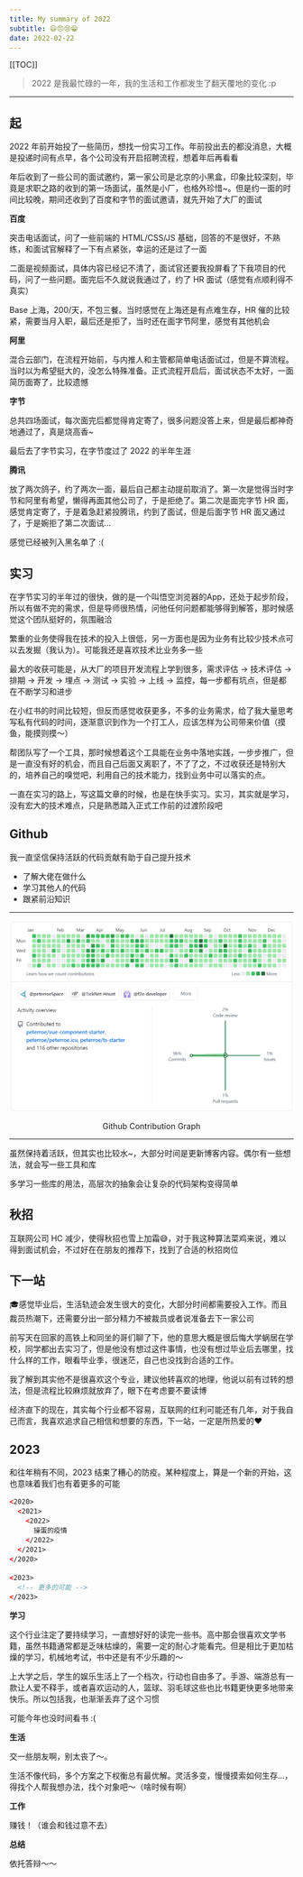 ```yaml
---
title: My summary of 2022
subtitle: 😃😠😢😁
date: 2022-02-22
---
```


[[TOC]]

> 2022 是我最忙碌的一年，我的生活和工作都发生了翻天覆地的变化 :p

---

## 起

2022 年前开始投了一些简历，想找一份实习工作。年前投出去的都没消息，大概是投递时间有点早，各个公司没有开启招聘流程，想着年后再看看

年后收到了一些公司的面试邀约，第一家公司是北京的小黑盒，印象比较深刻，毕竟是求职之路的收到的第一场面试，虽然是小厂，也格外珍惜~。但是约一面的时间比较晚，期间还收到了百度和字节的面试邀请，就先开始了大厂的面试

**百度**

突击电话面试，问了一些前端的 HTML/CSS/JS 基础，回答的不是很好，不熟练，和面试官解释了一下有点紧张，幸运的还是过了一面

二面是视频面试，具体内容已经记不清了，面试官还要我投屏看了下我项目的代码，问了一些问题。面完后不久就说我通过了，约了 HR 面试（感觉有点顺利得不真实）

Base 上海，200/天，不包三餐。当时感觉在上海还是有点难生存，HR 催的比较紧，需要当月入职，最后还是拒了，当时还在面字节阿里，感觉有其他机会

**阿里**

混合云部门，在流程开始前，与内推人和主管都简单电话面试过，但是不算流程。当时以为希望挺大的，没怎么特殊准备。正式流程开启后，面试状态不太好，一面简历面寄了，比较遗憾

**字节**

总共四场面试，每次面完后都觉得肯定寄了，很多问题没答上来，但是最后都神奇地通过了，真是烧高香~

最后去了字节实习，在字节度过了 2022 的半年生涯

**腾讯**

放了两次鸽子，约了两次一面，最后自己都主动提前取消了。第一次是觉得当时字节和阿里有希望，懒得再面其他公司了，于是拒绝了。第二次是面完字节 HR 面，感觉肯定寄了，于是着急赶紧投腾讯，约到了面试，但是后面字节 HR 面又通过了，于是婉拒了第二次面试...

感觉已经被列入黑名单了 :(

## 实习

在字节实习的半年过的很快，做的是一个叫悟空浏览器的App，还处于起步阶段，所以有做不完的需求，但是导师很热情，问他任何问题都能够得到解答，那时候感觉这个团队挺好的，氛围融洽

繁重的业务使得我在技术的投入上很低，另一方面也是因为业务有比较少技术点可以去发掘（我认为）。可能我还是喜欢技术比业务多一些

最大的收获可能是，从大厂的项目开发流程上学到很多，需求评估 -> 技术评估 -> 排期 -> 开发 -> 埋点 -> 测试 -> 实验 -> 上线 -> 监控，每一步都有坑点，但是都在不断学习和进步

在小红书的时间比较短，但反而感觉收获更多，不多的业务需求，给了我大量思考写私有代码的时间，逐渐意识到作为一个打工人，应该怎样为公司带来价值（摸鱼，能摸则摸～）

帮团队写了一个工具，那时候想着这个工具能在业务中落地实践，一步步推广，但是一直没有好的机会，而且自己后面又离职了，不了了之，不过收获还是特别大的，培养自己的嗅觉吧，利用自己的技术能力，找到业务中可以落实的点。

一直在实习的路上，写这篇文章的时候，也是在快手实习。实习，其实就是学习，没有宏大的技术难点，只是熟悉踏入正式工作前的过渡阶段吧

## Github

我一直坚信保持活跃的代码贡献有助于自己提升技术

* 了解大佬在做什么
* 学习其他人的代码
* 跟紧前沿知识

---

![img](https://raw.githubusercontent.com/peterroe/static-img/master/20230110000901.png)

<p align="center">
  <uil-github-alt display="inline" mr-1/>
  Github <span text-green-600>Contribution</span> Graph
</p>

---

虽然保持着活跃，但其实也比较水~，大部分时间是更新博客内容。偶尔有一些想法，就会写一些工具和库

多学习一些库的用法，高层次的抽象会让复杂的代码架构变得简单

## 秋招

互联网公司 HC 减少，使得秋招也雪上加霜😅，对于我这种算法菜鸡来说，难以得到面试机会，不过好在在朋友的推荐下，找到了合适的秋招岗位

## 下一站

🎓感觉毕业后，生活轨迹会发生很大的变化，大部分时间都需要投入工作。而且裁员热潮下，还需要分出一部分精力不被裁员或者说准备去下一家公司

前写天在回家的高铁上和同坐的哥们聊了下，他的意思大概是很后悔大学蜗居在学校，同学都出去实习了，但是他没有想过这件事情，也没有想过毕业后去哪里，找什么样的工作，眼看毕业季，很迷茫，自己也没找到合适的工作。

我了解到其实他不是很喜欢这个专业，建议他转喜欢的地理，他说以前有过转的想法，但是流程比较麻烦就放弃了，眼下在考虑要不要读博

经济直下的现在，其实每个行业都不容易，互联网的红利可能还有几年，对于我自己而言，我喜欢追求自己相信和想要的东西，下一站，一定是所热爱的❤

## 2023

和往年稍有不同，2023 结束了糟心的防疫。某种程度上，算是一个新的开始，这也意味着我们也有着更多的可能

```html
<2020>
  <2021>
    <2022>
      操蛋的疫情
    </2022>
  </2021>
</2020>

<2023>
  <!-- 更多的可能 -->
</2023>
```

**学习**

这个行业注定了要持续学习，一直想好好的读完一些书。高中那会很喜欢文学书籍，虽然书籍通常都是乏味枯燥的，需要一定的耐心才能看完。但是相比于更加枯燥的学习，机械地考试，书中还是有不少乐趣的～

上大学之后，学生的娱乐生活上了一个档次，行动也自由多了。手游、端游总有一款让人爱不释手，或者喜欢运动的人，篮球、羽毛球这些也比书籍更快更多地带来快乐。所以包括我，也渐渐丢弃了这个习惯

可能今年也没时间看书 :(

**生活**

交一些朋友啊，别太丧了～。

生活不像代码，多个方案之下权衡总有最优解。灵活多变，慢慢摸索如何生存...，得找个人帮我想办法，找个对象吧～（啥时候有啊）

**工作**

赚钱！（谁会和钱过意不去）

**总结**

依托答辩～～